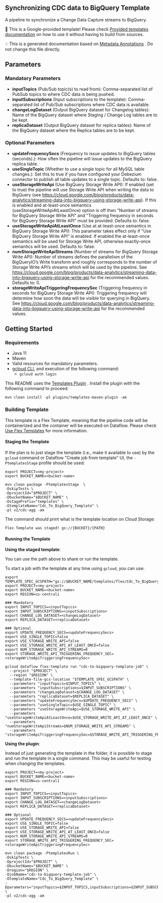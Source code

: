 Synchronizing CDC data to BigQuery Template
---
A pipeline to synchronize a Change Data Capture streams to BigQuery.

:memo: This is a Google-provided template! Please
check [Provided templates documentation](https://cloud.google.com/dataflow/docs/guides/templates/provided-templates)
on how to use it without having to build from sources.

:bulb: This is a generated documentation based
on [Metadata Annotations](https://github.com/GoogleCloudPlatform/DataflowTemplates#metadata-annotations)
. Do not change this file directly.

## Parameters

### Mandatory Parameters

* **inputTopics** (Pub/Sub topic(s) to read from): Comma-separated list of PubSub topics to where CDC data is being pushed.
* **inputSubscriptions** (Input subscriptions to the template): Comma-separated list of Pub/Sub subscriptions where CDC data is available.
* **changeLogDataset** (Output BigQuery dataset for Changelog tables): Name of the BigQuery dataset where Staging / Change Log tables are to be kept.
* **replicaDataset** (Output BigQuery dataset for replica tables): Name of the BigQuery dataset where the Replica tables are to be kept.

### Optional Parameters

* **updateFrequencySecs** (Frequency to issue updates to BigQuery tables (seconds).): How often the pipeline will issue updates to the BigQuery replica table.
* **useSingleTopic** (Whether to use a single topic for all MySQL table changes.): Set this to true if you have configured your Debezium connector to publish all table updates to a single topic. Defaults to: false.
* **useStorageWriteApi** (Use BigQuery Storage Write API): If enabled (set to true) the pipeline will use Storage Write API when writing the data to BigQuery (see https://cloud.google.com/blog/products/data-analytics/streaming-data-into-bigquery-using-storage-write-api). If this is enabled and at-least-once semantics (useStorageWriteApiAtLeastOnce) option is off then "Number of streams for BigQuery Storage Write API" and "Triggering frequency in seconds for BigQuery Storage Write API" must be provided. Defaults to: false.
* **useStorageWriteApiAtLeastOnce** (Use at at-least-once semantics in BigQuery Storage Write API): This parameter takes effect only if "Use BigQuery Storage Write API" is enabled. If enabled the at-least-once semantics will be used for Storage Write API, otherwise exactly-once semantics will be used. Defaults to: false.
* **numStorageWriteApiStreams** (Number of streams for BigQuery Storage Write API): Number of streams defines the parallelism of the BigQueryIO’s Write transform and roughly corresponds to the number of Storage Write API’s streams which will be used by the pipeline. See https://cloud.google.com/blog/products/data-analytics/streaming-data-into-bigquery-using-storage-write-api for the recommended values. Defaults to: 0.
* **storageWriteApiTriggeringFrequencySec** (Triggering frequency in seconds for BigQuery Storage Write API): Triggering frequency will determine how soon the data will be visible for querying in BigQuery. See https://cloud.google.com/blog/products/data-analytics/streaming-data-into-bigquery-using-storage-write-api for the recommended values.

## Getting Started

### Requirements

* Java 11
* Maven
* Valid resources for mandatory parameters.
* [gcloud CLI](https://cloud.google.com/sdk/gcloud), and execution of the
  following command:
    * `gcloud auth login`

This README uses
the [Templates Plugin](https://github.com/GoogleCloudPlatform/DataflowTemplates#templates-plugin)
. Install the plugin with the following command to proceed:

```shell
mvn clean install -pl plugins/templates-maven-plugin -am
```

### Building Template

This template is a Flex Template, meaning that the pipeline code will be
containerized and the container will be executed on Dataflow. Please
check [Use Flex Templates](https://cloud.google.com/dataflow/docs/guides/templates/using-flex-templates)
for more information.

#### Staging the Template

If the plan is to just stage the template (i.e., make it available to use) by
the `gcloud` command or Dataflow "Create job from template" UI,
the `-PtemplatesStage` profile should be used:

```shell
export PROJECT=<my-project>
export BUCKET_NAME=<bucket-name>

mvn clean package -PtemplatesStage  \
-DskipTests \
-DprojectId="$PROJECT" \
-DbucketName="$BUCKET_NAME" \
-DstagePrefix="templates" \
-DtemplateName="Cdc_To_BigQuery_Template" \
-pl v2/cdc-agg -am
```

The command should print what is the template location on Cloud Storage:

```
Flex Template was staged! gs://{BUCKET}/{PATH}
```


#### Running the Template

**Using the staged template**:

You can use the path above to share or run the template.

To start a job with the template at any time using `gcloud`, you can use:

```shell
export TEMPLATE_SPEC_GCSPATH="gs://$BUCKET_NAME/templates/flex/Cdc_To_BigQuery_Template"
export PROJECT=<my-project>
export BUCKET_NAME=<bucket-name>
export REGION=us-central1

### Mandatory
export INPUT_TOPICS=<inputTopics>
export INPUT_SUBSCRIPTIONS=<inputSubscriptions>
export CHANGE_LOG_DATASET=<changeLogDataset>
export REPLICA_DATASET=<replicaDataset>

### Optional
export UPDATE_FREQUENCY_SECS=<updateFrequencySecs>
export USE_SINGLE_TOPIC=false
export USE_STORAGE_WRITE_API=false
export USE_STORAGE_WRITE_API_AT_LEAST_ONCE=false
export NUM_STORAGE_WRITE_API_STREAMS=0
export STORAGE_WRITE_API_TRIGGERING_FREQUENCY_SEC=<storageWriteApiTriggeringFrequencySec>

gcloud dataflow flex-template run "cdc-to-bigquery-template-job" \
  --project "$PROJECT" \
  --region "$REGION" \
  --template-file-gcs-location "$TEMPLATE_SPEC_GCSPATH" \
  --parameters "inputTopics=$INPUT_TOPICS" \
  --parameters "inputSubscriptions=$INPUT_SUBSCRIPTIONS" \
  --parameters "changeLogDataset=$CHANGE_LOG_DATASET" \
  --parameters "replicaDataset=$REPLICA_DATASET" \
  --parameters "updateFrequencySecs=$UPDATE_FREQUENCY_SECS" \
  --parameters "useSingleTopic=$USE_SINGLE_TOPIC" \
  --parameters "useStorageWriteApi=$USE_STORAGE_WRITE_API" \
  --parameters "useStorageWriteApiAtLeastOnce=$USE_STORAGE_WRITE_API_AT_LEAST_ONCE" \
  --parameters "numStorageWriteApiStreams=$NUM_STORAGE_WRITE_API_STREAMS" \
  --parameters "storageWriteApiTriggeringFrequencySec=$STORAGE_WRITE_API_TRIGGERING_FREQUENCY_SEC"
```


**Using the plugin**:

Instead of just generating the template in the folder, it is possible to stage
and run the template in a single command. This may be useful for testing when
changing the templates.

```shell
export PROJECT=<my-project>
export BUCKET_NAME=<bucket-name>
export REGION=us-central1

### Mandatory
export INPUT_TOPICS=<inputTopics>
export INPUT_SUBSCRIPTIONS=<inputSubscriptions>
export CHANGE_LOG_DATASET=<changeLogDataset>
export REPLICA_DATASET=<replicaDataset>

### Optional
export UPDATE_FREQUENCY_SECS=<updateFrequencySecs>
export USE_SINGLE_TOPIC=false
export USE_STORAGE_WRITE_API=false
export USE_STORAGE_WRITE_API_AT_LEAST_ONCE=false
export NUM_STORAGE_WRITE_API_STREAMS=0
export STORAGE_WRITE_API_TRIGGERING_FREQUENCY_SEC=<storageWriteApiTriggeringFrequencySec>

mvn clean package -PtemplatesRun \
-DskipTests \
-DprojectId="$PROJECT" \
-DbucketName="$BUCKET_NAME" \
-Dregion="$REGION" \
-DjobName="cdc-to-bigquery-template-job" \
-DtemplateName="Cdc_To_BigQuery_Template" \
-Dparameters="inputTopics=$INPUT_TOPICS,inputSubscriptions=$INPUT_SUBSCRIPTIONS,changeLogDataset=$CHANGE_LOG_DATASET,replicaDataset=$REPLICA_DATASET,updateFrequencySecs=$UPDATE_FREQUENCY_SECS,useSingleTopic=$USE_SINGLE_TOPIC,useStorageWriteApi=$USE_STORAGE_WRITE_API,useStorageWriteApiAtLeastOnce=$USE_STORAGE_WRITE_API_AT_LEAST_ONCE,numStorageWriteApiStreams=$NUM_STORAGE_WRITE_API_STREAMS,storageWriteApiTriggeringFrequencySec=$STORAGE_WRITE_API_TRIGGERING_FREQUENCY_SEC" \
-pl v2/cdc-agg -am
```
